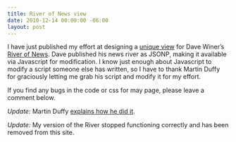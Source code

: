 ```yaml
---
title: River of News view
date: 2010-12-14 00:00:00 -06:00
layout: post
---
```


I have just published my effort at designing a [unique view](http://scripting.com/stories/2010/12/10/newViewsOfMyRiver.html) for Dave Winer’s [River of News](http://daveriver.scripting.com/). Dave published his news river as JSONP, making it available via Javascript for modification. I know just enough about Javascript to modify a script someone else has written, so I have to thank Martin Duffy for graciously letting me grab his script and modify it for my effort.

If you find any bugs in the code or css for may page, please leave a comment below.

_Update:_ Martin Duffy [explains how he did it](http://martimedia.blogspot.com/2010/12/river-of-news-consuming-jsonp-data-feed.html).

_Update:_ My version of the River stopped functioning correctly and has been removed from this site.
